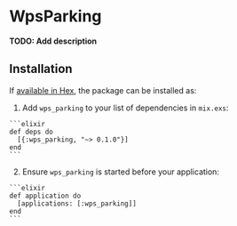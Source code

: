# WpsParking

**TODO: Add description**

## Installation

If [available in Hex](https://hex.pm/docs/publish), the package can be installed as:

  1. Add `wps_parking` to your list of dependencies in `mix.exs`:

    ```elixir
    def deps do
      [{:wps_parking, "~> 0.1.0"}]
    end
    ```

  2. Ensure `wps_parking` is started before your application:

    ```elixir
    def application do
      [applications: [:wps_parking]]
    end
    ```

